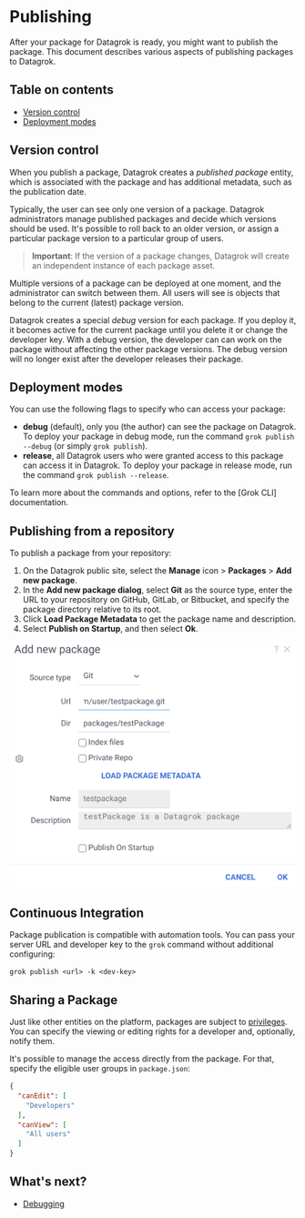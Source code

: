 <!-- TITLE: Publishing -->
<!-- ORDER: 2 -->

# Publishing

After your package for Datagrok is ready, you might want to publish the package. This document describes various aspects 
of publishing packages to Datagrok.

## Table on contents

* [Version control](#version-control)
* [Deployment modes](#deployment-modes)

## Version control

When you publish a package, Datagrok creates a _published package_ entity, which is associated with the package and has 
additional metadata, such as the publication date.

Typically, the user can see only one version of a package. Datagrok administrators manage published packages and decide
which versions should be used. It's possible to roll back to an older version, or assign a particular package version to 
a particular group of users.

> **Important**: If the version of a package changes, Datagrok will create an independent instance of each package asset.

Multiple versions of a package can be deployed at one moment, and the administrator can switch between them. All users
will see is objects that belong to the current (latest) package version.

Datagrok creates a special _debug_ version for each package. If you deploy it, it becomes active for the current package 
until you delete it or change the developer key. With a debug version, the developer can can work on the package without
affecting the other package versions. The debug version will no longer exist after the developer releases their package.

## Deployment modes

You can use the following flags to specify who can access your package:

* **debug** (default), only you (the author) can see the package on Datagrok.
  To deploy your package in debug mode, run the command `grok publish --debug` (or simply `grok publish`).
* **release**, all Datagrok users who were granted access to this package can access it in Datagrok.
  To deploy your package in release mode, run the command `grok publish --release`.

To learn more about the commands and options, refer to the [Grok CLI] documentation.

## Publishing from a repository

To publish a package from your repository:

1. On the Datagrok public site, select the **Manage** icon > **Packages** > **Add new package**.
2. In the **Add new package dialog**, select **Git** as the source type, enter the URL to your repository on GitHub, 
   GitLab, or Bitbucket, and specify the package directory relative to its root.
3. Click **Load Package Metadata** to get the package name and description.
4. Select **Publish on Startup**, and then select **Ok**.

![](../git-publishing.png)

## Continuous Integration

Package publication is compatible with automation tools. You can pass your server URL and developer key to the `grok`
command without additional configuring:

```shell
grok publish <url> -k <dev-key>
```

## Sharing a Package

Just like other entities on the platform, packages are subject to [privileges](../../govern/security.md#privileges). You
can specify the viewing or editing rights for a developer and, optionally, notify them.

It's possible to manage the access directly from the package. For that, specify the eligible user groups in `package.json`:

```json
{
  "canEdit": [
    "Developers"
  ],
  "canView": [
    "All users"
  ]
}
```

## What's next?

* [Debugging](./_debugging.md)
